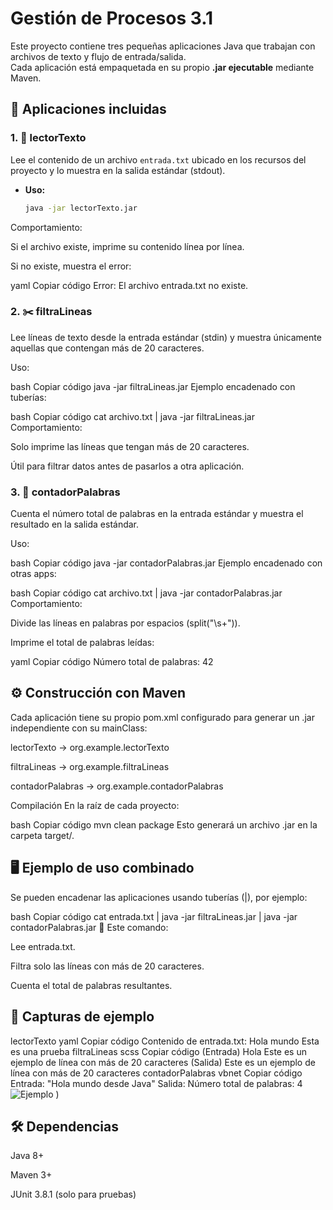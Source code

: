 # Gestión de Procesos 3.1

Este proyecto contiene tres pequeñas aplicaciones Java que trabajan con archivos de texto y flujo de entrada/salida.  
Cada aplicación está empaquetada en su propio **.jar ejecutable** mediante Maven.

## 📂 Aplicaciones incluidas

### 1. 📖 lectorTexto
Lee el contenido de un archivo `entrada.txt` ubicado en los recursos del proyecto y lo muestra en la salida estándar (stdout).

- **Uso:**
  ```bash
  java -jar lectorTexto.jar
Comportamiento:

Si el archivo existe, imprime su contenido línea por línea.

Si no existe, muestra el error:

yaml
Copiar código
Error: El archivo entrada.txt no existe.
### 2. ✂️ filtraLineas
Lee líneas de texto desde la entrada estándar (stdin) y muestra únicamente aquellas que contengan más de 20 caracteres.

Uso:

bash
Copiar código
java -jar filtraLineas.jar
Ejemplo encadenado con tuberías:

bash
Copiar código
cat archivo.txt | java -jar filtraLineas.jar
Comportamiento:

Solo imprime las líneas que tengan más de 20 caracteres.

Útil para filtrar datos antes de pasarlos a otra aplicación.

### 3. 🔢 contadorPalabras
Cuenta el número total de palabras en la entrada estándar y muestra el resultado en la salida estándar.

Uso:

bash
Copiar código
java -jar contadorPalabras.jar
Ejemplo encadenado con otras apps:

bash
Copiar código
cat archivo.txt | java -jar contadorPalabras.jar
Comportamiento:

Divide las líneas en palabras por espacios (split("\\s+")).

Imprime el total de palabras leídas:

yaml
Copiar código
Número total de palabras: 42
## ⚙️ Construcción con Maven
Cada aplicación tiene su propio pom.xml configurado para generar un .jar independiente con su mainClass:

lectorTexto → org.example.lectorTexto

filtraLineas → org.example.filtraLineas

contadorPalabras → org.example.contadorPalabras

Compilación
En la raíz de cada proyecto:

bash
Copiar código
mvn clean package
Esto generará un archivo .jar en la carpeta target/.

## 🖥️ Ejemplo de uso combinado
Se pueden encadenar las aplicaciones usando tuberías (|), por ejemplo:

bash
Copiar código
cat entrada.txt | java -jar filtraLineas.jar | java -jar contadorPalabras.jar
🔗 Este comando:

Lee entrada.txt.

Filtra solo las líneas con más de 20 caracteres.

Cuenta el total de palabras resultantes.

## 📸 Capturas de ejemplo
lectorTexto
yaml
Copiar código
Contenido de entrada.txt:
Hola mundo
Esta es una prueba
filtraLineas
scss
Copiar código
(Entrada)
Hola
Este es un ejemplo de línea con más de 20 caracteres
(Salida)
Este es un ejemplo de línea con más de 20 caracteres
contadorPalabras
vbnet
Copiar código
Entrada: "Hola mundo desde Java"
Salida: Número total de palabras: 4
![Ejemplo](ACFF39A7-5FBE-431D-BAE7-99007C44E68C.png)
)
## 🛠️ Dependencias
Java 8+

Maven 3+

JUnit 3.8.1 (solo para pruebas)
